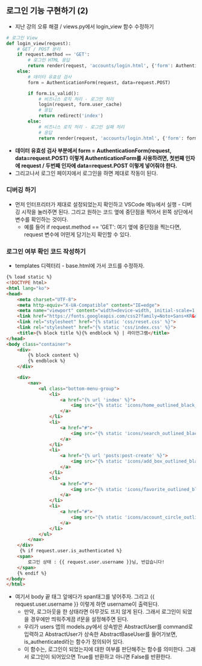 ## 로그인 기능 구현하기 (2)
- 지난 강의 오류 해결 / views.py에서 login_view 함수 수정하기

```python
# 로그인 View
def login_view(request):
    # GET / POST 분리
    if request.method == 'GET':
        # 로그인 HTML 응답
        return render(request, 'accounts/login.html', {'form': AuthenticationForm()})
    else:
        # 데이터 유효성 검사
        form = AuthenticationForm(request, data=request.POST)

        if form.is_valid():
            # 비즈니스 로직 처리 - 로그인 처리
            login(request, form.user_cache)
            # 응답 
            return redirect('index')
        else:
            # 비즈니스 로직 처리 - 로그인 실패 처리
            # 응답
            return render(request, 'accounts/login.html', {'form': form})
```

- **데이터 유효성 검사 부분에서 form = AuthenticationForm(request, data=request.POST) 이렇게 AuthenticationForm를 사용하려면, 첫번째 인자에 request / 두번째 인자에 data=request.POST 이렇게 넣어줘야 한다.**
- 그리고나서 로그인 페이지에서 로그인을 하면 제대로 작동이 된다.


### 디버깅 하기
- 먼저 인터프리터가 제대로 설정되었는지 확인하고 VSCode 메뉴에서 실행 - 디버깅 시작을 눌러주면 된다. 그리고 원하는 코드 옆에 중단점을 찍어서 왼쪽 상단에서 변수를 확인하는 것이다. 
  - 예를 들어 if request.method == 'GET': 여기 옆에 중단점을 찍는다면, request 변수에 어떤게 담기는지 확인할 수 있다.



### 로그인 여부 확인 코드 작성하기
- templates 디렉터리 - base.html에 가서 코드를 수정하자. 

```html
{% load static %}
<!DOCTYPE html>
<html lang="ko">
<head>
    <meta charset="UTF-8">
    <meta http-equiv="X-UA-Compatible" content="IE=edge">
    <meta name="viewport" content="width=device-width, initial-scale=1.0">
    <link href="https://fonts.googleapis.com/css2?family=Noto+Sans+KR&display=swap" rel="stylesheet">
    <link rel="stylesheet" href="{% static 'css/reset.css' %}">
    <link rel="stylesheet" href="{% static 'css/index.css' %}">
    <title>{% block title %}{% endblock %} | 라이언그램</title>
</head>
<body class="container">
    <div>
        {% block content %}
        {% endblock %}
    </div>

    <div>
        <nav>
            <ul class="bottom-menu-group">
                <li>
                    <a href="{% url 'index' %}">
                        <img src="{% static 'icons/home_outlined_black_36dp.svg' %}" alt="홈"/>
                    </a>
                </li>
                <li>
                    <a href="#">
                        <img src="{% static 'icons/search_outlined_black_36dp.svg' %}" alt="검색"/>
                    </a>
                </li>
                <li>
                    <a href="{% url 'posts:post-create' %}">
                        <img src="{% static 'icons/add_box_outlined_black_36dp.svg' %}" alt="글쓰기"/>
                    </a>
                </li>
                <li>
                    <a href="#">
                        <img src="{% static 'icons/favorite_outlined_black_36dp.svg' %}" alt="좋아요"/>
                    </a>
                </li>
                <li>
                    <a href="#">
                        <img src="{% static 'icons/account_circle_outlined_black_36dp.svg' %}" alt="프로필"/>
                    </a>
                </li>
            </ul>
        </nav>
    </div>
     {% if request.user.is_authenticated %}
    <span>
        로그인 상태 : {{ request.user.username }}님, 반갑습니다!
    </span>
    {% endif %}
</body>
</html>
```

- 여기서 body 끝 태그 앞에다가 span태그를 넣어주자. 그리고 {{ request.user.username }} 이렇게 하면 username이 출력된다. 
  - 만약, 로그아웃을 한 상태라면 아무것도 뜨지 않게 된다. 그래서 로그인이 되었을 경우에만 띄워주게끔 if문을 설정해주면 된다.
  - 우리가 users 앱의 models.py에서 상속받은 AbstractUser를 command로 입력하고 AbstractUser가 상속한 AbstractBaseUser를 들어가보면, is_authenticated라는 함수가 정의되어 있다.
  - 이 함수는, 로그인이 되었는지에 대한 여부를 판단해주는 함수를 의미한다. 그래서 로그인이 되어있으면 True를 반환하고 아니면 False를 반환한다.




